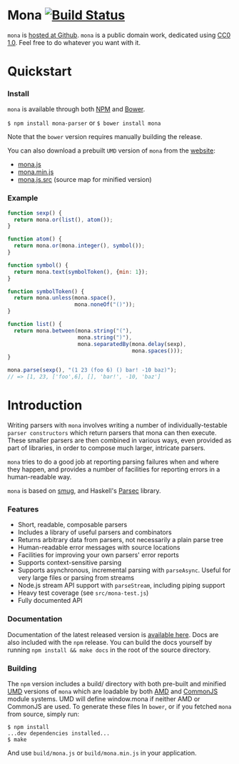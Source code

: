 # Mona [![Build Status](https://travis-ci.org/sykopomp/mona.png)](https://travis-ci.org/sykopomp/mona)

`mona` is
[hosted at Github](http://github.com/sykopomp/mona). `mona` is a
public domain work, dedicated using
[CC0 1.0](https://creativecommons.org/publicdomain/zero/1.0/). Feel
free to do whatever you want with it.

# Quickstart

### Install

`mona` is available through both [NPM](http://npmjs.org) and
[Bower](http://bower.io).

`$ npm install mona-parser`
or
`$ bower install mona`

Note that the `bower` version requires manually building the release.

You can also download a prebuilt `UMD` version of `mona` from the
[website](http://sykopomp.github.io/mona):

* [mona.js](http://sykopomp.github.io/mona/build/mona.js)
* [mona.min.js](http://sykopomp.github.io/mona/build/mona.min.js)
* [mona.js.src](http://sykopomp.github.io/mona/build/mona.js.src) (source map
  for minified version)

### Example

```javascript
function sexp() {
  return mona.or(list(), atom());
}

function atom() {
  return mona.or(mona.integer(), symbol());
}

function symbol() {
  return mona.text(symbolToken(), {min: 1});
}

function symbolToken() {
  return mona.unless(mona.space(),
                     mona.noneOf("()"));
}

function list() {
  return mona.between(mona.string("("),
                      mona.string(")"),
                      mona.separatedBy(mona.delay(sexp),
                                       mona.spaces()));
}

mona.parse(sexp(), "(1 23 (foo 6) () bar! -10 baz)");
// => [1, 23, ['foo',6], [], 'bar!', -10, 'baz']
```

# Introduction

Writing parsers with `mona` involves writing a number of individually-testable
`parser constructors` which return parsers that mona can then execute. These
smaller parsers are then combined in various ways, even provided as part of
libraries, in order to compose much larger, intricate parsers.

`mona` tries to do a good job at reporting parsing failures when and where they
happen, and provides a number of facilities for reporting errors in a
human-readable way.

`mona` is based on [smug](https://github.com/drewc/smug), and Haskell's
[Parsec](http://www.haskell.org/haskellwiki/Parsec) library.

### Features

* Short, readable, composable parsers
* Includes a library of useful parsers and combinators
* Returns arbitrary data from parsers, not necessarily a plain parse tree
* Human-readable error messages with source locations
* Facilities for improving your own parsers' error reports
* Supports context-sensitive parsing
* Supports asynchronous, incremental parsing with `parseAsync`. Useful for very
  large files or parsing from streams
* Node.js stream API support with `parseStream`, including piping support
* Heavy test coverage (see `src/mona-test.js`)
* Fully documented API

### Documentation

Documentation of the latest released version is
[available here](http://sykopomp.github.io/mona). Docs are also included with
the `npm` release. You can build the docs yourself by running
`npm install && make docs` in the root of the source directory.

### Building

The `npm` version includes a build/ directory with both pre-built and
minified [UMD](https://github.com/umdjs/umd) versions of `mona` which
are loadable by both [AMD](http://requirejs.org/docs/whyamd.html) and
[CommonJS](http://www.commonjs.org/) module systems. UMD will define
window.mona if neither AMD or CommonJS are used. To generate these files
In `bower`, or if you fetched `mona` from source, simply run:

```
$ npm install
...dev dependencies installed...
$ make
```

And use `build/mona.js` or `build/mona.min.js` in your application.
